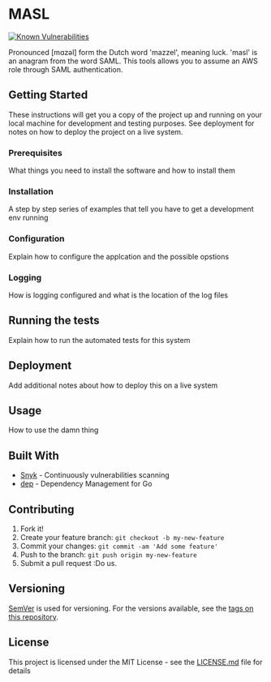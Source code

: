 # MASL
[![Known Vulnerabilities](https://snyk.io/test/github/glnds/masl/badge.svg)](https://snyk.io/test/github/glnds/masl)

Pronounced [mɑzəl] form the Dutch word 'mazzel', meaning luck. 'masl' is an anagram from the word SAML.
This tools allows you to assume an AWS role through SAML authentication.

## Getting Started

These instructions will get you a copy of the project up and running on your local machine for development and testing purposes. See deployment for notes on how to deploy the project on a live system.

### Prerequisites

What things you need to install the software and how to install them

### Installation

A step by step series of examples that tell you have to get a development env running

### Configuration

Explain how to configure the applcation and the possible opstions

### Logging

How is logging configured and what is the location of the log files

## Running the tests

Explain how to run the automated tests for this system

## Deployment

Add additional notes about how to deploy this on a live system

## Usage

How to use the damn thing

## Built With

* [Snyk](https://snyk.io/) - Continuously vulnerabilities scanning
* [dep](https://golang.github.io/dep/) - Dependency Management for Go

## Contributing

1. Fork it!
2. Create your feature branch: `git checkout -b my-new-feature`
3. Commit your changes: `git commit -am 'Add some feature'`
4. Push to the branch: `git push origin my-new-feature`
5. Submit a pull request :Do us.

## Versioning

[SemVer](http://semver.org/) is used for versioning. For the versions available, see the [tags on this repository](https://github.com/your/project/tags). 

## License

This project is licensed under the MIT License - see the [LICENSE.md](LICENSE.md) file for details
